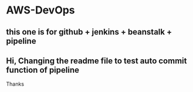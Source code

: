 # AWS-DevOps

## this one is for github + jenkins + beanstalk + pipeline

## Hi, Changing the readme file to test auto commit function of pipeline

Thanks
